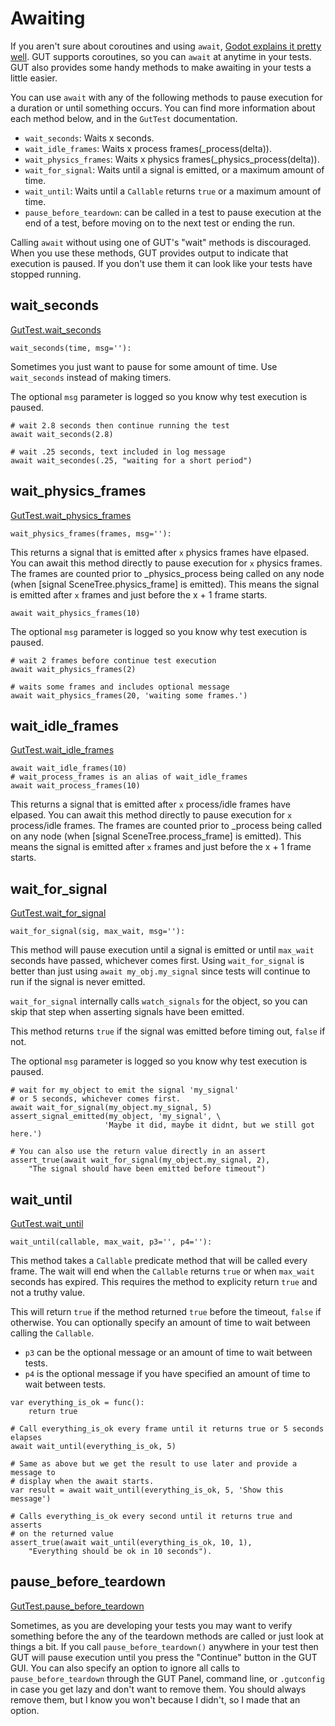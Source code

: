 # Awaiting
If you aren't sure about coroutines and using `await`, [Godot explains it pretty well](https://docs.godotengine.org/en/stable/tutorials/scripting/gdscript/gdscript_basics.html#awaiting-signals-or-coroutines).  GUT supports coroutines, so you can `await` at anytime in your tests.  GUT also provides some handy methods to make awaiting in your tests a little easier.

You can use `await` with any of the following methods to pause execution for a duration or until something occurs.  You can find more information about each method below, and in the `GutTest` documentation.
 * `wait_seconds`:  Waits x seconds.
 * `wait_idle_frames`:  Waits x process frames(_process(delta)).
 * `wait_physics_frames`:  Waits x physics frames(_physics_process(delta)).
 * `wait_for_signal`:  Waits until a signal is emitted, or a maximum amount of time.
 * `wait_until`:   Waits until a `Callable` returns `true` or a maximum amount of time.
 * `pause_before_teardown`:  can be called in a test to pause execution at the end of a test, before moving on to the next test or ending the run.

Calling `await` without using one of GUT's "wait" methods is discouraged.  When you use these methods, GUT provides output to indicate that execution is paused.  If you don't use them it can look like your tests have stopped running.


## wait_seconds
<a href="class_ref/class_guttest.html#class-guttest-method-wait-seconds">GutTest.wait_seconds</a>
``` gdscript
wait_seconds(time, msg=''):
```
Sometimes you just want to pause for some amount of time.  Use `wait_seconds` instead of making timers.

The optional `msg` parameter is logged so you know why test execution is paused.
``` gdscript
# wait 2.8 seconds then continue running the test
await wait_seconds(2.8)

# wait .25 seconds, text included in log message
await wait_secondes(.25, "waiting for a short period")
```

## wait_physics_frames
<a href="class_ref/class_guttest.html#class-guttest-method-wait-physics-frames">GutTest.wait_physics_frames</a>
``` gdscript
wait_physics_frames(frames, msg=''):
```
This returns a signal that is emitted after `x` physics frames have
elpased.  You can await this method directly to pause execution for `x`
physics frames.  The frames are counted prior to _physics_process being called
on any node (when [signal SceneTree.physics_frame] is emitted).  This means the
signal is emitted after `x` frames and just before the x + 1 frame starts.
```
await wait_physics_frames(10)
```

The optional `msg` parameter is logged so you know why test execution is paused.
``` gdscript
# wait 2 frames before continue test execution
await wait_physics_frames(2)

# waits some frames and includes optional message
await wait_physics_frames(20, 'waiting some frames.')
```

## wait_idle_frames
<a href="class_ref/class_guttest.html#class-guttest-method-wait-idle-frames">GutTest.wait_idle_frames</a>
```gdscript
await wait_idle_frames(10)
# wait_process_frames is an alias of wait_idle_frames
await wait_process_frames(10)
```
This returns a signal that is emitted after `x` process/idle frames have
elpased.  You can await this method directly to pause execution for `x`
process/idle frames.  The frames are counted prior to _process being called
on any node (when [signal SceneTree.process_frame] is emitted).  This means the
signal is emitted after `x` frames and just before the x + 1 frame starts.


## wait_for_signal
 <a href="class_ref/class_guttest.html#class-guttest-method-wait-for-signal">GutTest.wait_for_signal</a>
``` gdscript
wait_for_signal(sig, max_wait, msg=''):
```
This method will pause execution until a signal is emitted or until `max_wait` seconds have passed, whichever comes first.  Using `wait_for_signal` is better than just using `await my_obj.my_signal` since tests will continue to run if the signal is never emitted.

`wait_for_signal` internally calls `watch_signals` for the object, so you can skip that step when asserting signals have been emitted.

This method returns `true` if the signal was emitted before timing out, `false` if not.

The optional `msg` parameter is logged so you know why test execution is paused.
``` gdscript
# wait for my_object to emit the signal 'my_signal'
# or 5 seconds, whichever comes first.
await wait_for_signal(my_object.my_signal, 5)
assert_signal_emitted(my_object, 'my_signal', \
                     'Maybe it did, maybe it didnt, but we still got here.')

# You can also use the return value directly in an assert
assert_true(await wait_for_signal(my_object.my_signal, 2),
	"The signal should have been emitted before timeout")
```


## wait_until
<a href="class_ref/class_guttest.html#class-guttest-method-wait-until">GutTest.wait_until</a>
``` gdscript
wait_until(callable, max_wait, p3='', p4=''):
```
This method takes a `Callable` predicate method that will be called every frame.  The wait will end when the `Callable` returns `true` or when `max_wait` seconds has expired.  This requires the method to explicity return `true` and not a truthy value.

This will return `true` if the method returned `true` before the timeout, `false` if otherwise.  You can optionally specify an amount of time to wait between calling the `Callable`.

* `p3` can be the optional message or an amount of time to wait between tests.
* `p4` is the optional message if you have specified an amount of time to wait between tests.

``` gdscript
var everything_is_ok = func():
	return true

# Call everything_is_ok every frame until it returns true or 5 seconds elapses
await wait_until(everything_is_ok, 5)

# Same as above but we get the result to use later and provide a message to
# display when the await starts.
var result = await wait_until(everything_is_ok, 5, 'Show this message')

# Calls everything_is_ok every second until it returns true and asserts
# on the returned value
assert_true(await wait_until(everything_is_ok, 10, 1),
	"Everything should be ok in 10 seconds").
```

## pause_before_teardown
<a href="class_ref/class_guttest.html#class-guttest-method-pause-before-teardown">GutTest.pause_before_teardown</a>

Sometimes, as you are developing your tests you may want to verify something before the any of the teardown methods are called or just look at things a bit.  If you call `pause_before_teardown()` anywhere in your test then GUT will pause execution until you press the "Continue" button in the GUT GUI.  You can also specify an option to ignore all calls to `pause_before_teardown` through the GUT Panel, command line, or `.gutconfig` in case you get lazy and don't want to remove them.  You should always remove them, but I know you won't because I didn't, so I made that an option.